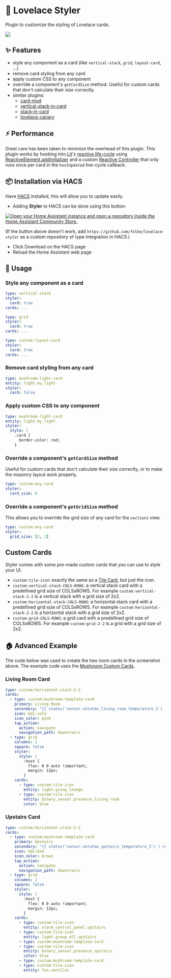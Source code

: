# 🎨 Lovelace Styler

Plugin to customize the styling of Lovelace cards.

<img src="https://github.com/folke/lovelace-styler/assets/292349/6314dc34-4750-4cf4-b7b4-c3d0b6132486">

## ✨ Features

- style any component as a card (like `vertical-stack`, `grid`, `layout-card`, ...)
- remove card styling from any card
- apply custom CSS to any component
- override a component's `getCardSize` method.
  Useful for custom cards that don't calculate their size correctly.
- similar plugins:
  - [card-mod](https://github.com/thomasloven/lovelace-card-mod)
  - [vertical-stack-in-card](https://github.com/ofekashery/vertical-stack-in-card)
  - [stack-in-card](https://github.com/custom-cards/stack-in-card)
  - [lovelace-canary](https://github.com/jcwillox/lovelace-canary)

## ⚡ Performance

Great care has been taken to minimize the overhead of this plugin.
This plugin works by hooking into [Lit](https://lit.dev)'s [reactive life-cycle](https://lit.dev/docs/components/lifecycle/#reactive-update-cycle)
using [ReactiveElement.addInitializer](https://lit.dev/docs/components/lifecycle/#addInitializer)
and a custom [Reactive Controller](https://lit.dev/docs/composition/controllers/#lifecycle)
that only runs once per card in the `hostUpdated` live-cycle callback.

## 📦 Installation via HACS

Have [HACS](https://hacs.xyz/) installed, this will allow you to update easily.

- Adding **Styler** to HACS can be done using this button:

[![Open your Home Assistant instance and open a repository inside the Home Assistant Community Store.](https://my.home-assistant.io/badges/hacs_repository.svg)](https://my.home-assistant.io/redirect/hacs_repository/?owner=folke&repository=lovelace-styler&category=plugin)

(If the button above doesn't work, add `https://github.com/folke/lovelace-styler` as a custom repository of type Integration in HACS.)

- Click Download on the HACS page
- Reload the Home Assistant web page

## 🚀 Usage

### Style any component as a card

```yaml
type: vertical-stack
styler:
  card: true
cards: ...

type: grid
styler:
  card: true
cards: ...

type: custom:layout-card
styler:
  card: true
cards: ...

```

### Remove card styling from any card

```yaml
type: mushroom-light-card
entity: light.my_light
styler:
  card: false
```

### Apply custom CSS to any component

```yaml
type: mushroom-light-card
entity: light.my_light
styler:
  style: |
    .card {
      border-color: red;
    }
```

### Override a component's `getCardSize` method

Useful for custom cards that don't calculate their size correctly,
or to make the masonry layout work properly.

```yaml
type: custom:any-card
styler:
  card_size: 8
```

### Override a component's `getGridSize` method

This allows you to override the grid size of any card for the `sections` view.

```yaml
type: custom:any-card
styler:
  grid_size: [2, 2]
```

## Custom Cards

Styler comes with some pre-made custom cards that you can use to style your UI.

- `custom:tile-icon`: exactly the same as a [Tile Card](https://www.home-assistant.io/dashboards/tile/), but just the icon.
- `custom:vertical-stack-COLS-ROWS`: a vertical stack card with a predefined grid size of COLSxROWS.
  For example `custom:vertical-stack-2-2` is a vertical stack with a grid size of 2x2.
- `custom:horizontal-stack-COLS-ROWS`: a horizontal stack card with a predefined grid size of COLSxROWS.
  For example `custom:horizontal-stack-2-2` is a horizontal stack with a grid size of 2x2.
- `custom:grid-COLS-ROWS`: a grid card with a predefined grid size of COLSxROWS.
  For example `custom:grid-2-2` is a grid with a grid size of 2x2.

## 🏠 Advanced Example

The code below was used to create the two room cards in the screenshot above.
The example code uses the [Mushroom Custom Cards](https://github.com/piitaya/lovelace-mushroom).

### Living Room Card

```yaml
type: custom:horizontal-stack-2-2
cards:
  - type: custom:mushroom-template-card
    primary: Living Room
    secondary: "{{ states('sensor.netatmo_living_room_temperature_2') | round(0) }} °C"
    icon: mdi:sofa
    icon_color: pink
    tap_action:
      action: navigate
      navigation_path: downstairs
  - type: grid
    columns: 1
    square: false
    styler:
      style: |
        :host {
          flex: 0 0 auto !important;
          margin: 12px;
        }
    cards:
      - type: custom:tile-icon
        entity: light.group_lounge
      - type: custom:tile-icon
        entity: binary_sensor.presence_living_room
        color: blue
```

### Upstairs Card

```yaml
type: custom:horizontal-stack-2-2
cards:
  - type: custom:mushroom-template-card
    primary: Upstairs
    secondary: "{{ states('sensor.netatmo_upstairs_temperature_3') | round(0) }} °C"
    icon: mdi:bed
    icon_color: brown
    tap_action:
      action: navigate
      navigation_path: downstairs
  - type: grid
    columns: 2
    square: false
    styler:
      style: |
        :host {
          flex: 0 0 auto !important;
          margin: 12px;
        }
    cards:
      - type: custom:tile-icon
        entity: alarm_control_panel.upstairs
      - type: custom:tile-icon
        entity: light.group_all_upstairs
      - type: custom:mushroom-template-card
      - type: custom:tile-icon
        entity: binary_sensor.presence_upstairs
        color: blue
      - type: custom:mushroom-template-card
      - type: custom:tile-icon
        entity: fan.ventilos
```

